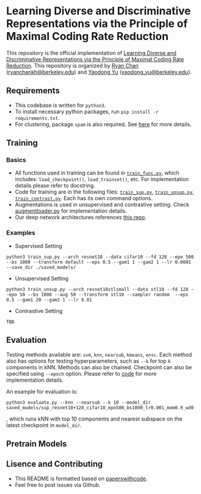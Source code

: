 # Learning Diverse and Discriminative Representations via the Principle of Maximal Coding Rate Reduction
This repository is the official implementation of [Learning Diverse and Discriminative Representations via the Principle of Maximal Coding Rate Reduction](link). This repository is organized by [Ryan Chan](https://github.com.ryanchankh) (ryanchankh@berkeley.edu) and [Yaodong Yu](https://github.com/yaodongyu) (yaodong_yu@berkeley.edu).

## Requirements
- This codebase is written for `python3`.
- To install necessary python packages, run `pip install -r requirements.txt`.
- For clustering, package `spam` is also required. See [here](https://pypi.org/project/spam/) for more details.

## Training
### Basics
- All functions used in training can be found in [`train_func.py`](./train_func.py), which includes: `load_checkpoint()`, `load_trainset()`, etc. For implementation details please refer to docstring. 
- Code for training are in the following files: [`train_sup.py`](./train_sup.py), [`train_unsup.py`](./train_unsup.py), [`train_contrast.py`](./train_contrast.py). Each has its own command options. 
- Augmentations is used in unsupervised and contrastive setting. Check [augmentloader.py](./augmentloader.py) for implementation details. 
- Our deep network architectures references [this repo](https://github.com/akamaster/pytorch_resnet_cifar10).


### Examples
- Supervised Setting
```
python3 train_sup.py --arch resnet18 --data cifar10 --fd 128 --epo 500 --bs 1000 --transform default --eps 0.5 --gam1 1 --gam2 1 --lr 0.0001 --save_dir ./saved_models/
```
- Unsupervised Setting
```
python3 train_unsup.py --arch resnet18stlsmall --data stl10 --fd 128 --epo 50 --bs 1000 --aug 50 --transform stl10 --sampler random  --eps 0.5 --gam1 20 --gam2 1 --lr 0.01
```
- Contrastive Setting
```
TBD
```


## Evaluation
Testing methods available are: `svm`, `knn`, `nearsub`, `kmeans`, `ensc`. Each method also has options for testing hyperparameters, such as `--k` for top `k` components in kNN. Methods can also be chained. Checkpoint can also be specified using `--epoch` option. Please refer to [code](./evaluate.py) for more implementation details. 

An example for evaluation is:
```
python3 evaluate.py --knn --nearsub --k 10 --model_dir saved_models/sup_resnet18+128_cifar10_epo500_bs1000_lr0.001_mom0.9_wd0.0005_gam11.0_gam210.0_eps0.5_lcr0
```
, which runs kNN with top 10 components and nearest subspace on the latest checkpoint in `model_dir`.


## Pretrain Models



## Lisence and Contributing
- This README is formatted based on [paperswithcode](https://github.com/paperswithcode/releasing-research-code).
- Feel free to post issues via Github. 


